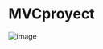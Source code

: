 # MVCproyect

![image](https://github.com/psmedinadi22/MVCproyect/assets/64180738/706a2ccf-5759-4a07-ad59-b5ad2bf977ac)
